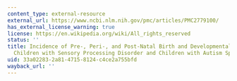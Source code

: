 ```yaml
---
content_type: external-resource
external_url: https://www.ncbi.nlm.nih.gov/pmc/articles/PMC2779100/
has_external_license_warning: true
license: https://en.wikipedia.org/wiki/All_rights_reserved
status: ''
title: Incidence of Pre-, Peri-, and Post-Natal Birth and Developmental Problems of
  Children with Sensory Processing Disorder and Children with Autism Spectrum Disorder
uid: 33a02283-2a81-4715-8124-c4ce2a755bfd
wayback_url: ''
---
```

